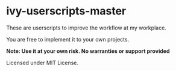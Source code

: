 # ivy-userscripts-master
These are userscripts to improve the workflow at my workplace.

You are free to implement it to your own projects. 

**Note: Use it at your own risk. No warranties or support provided**

Licensed under MIT License.
